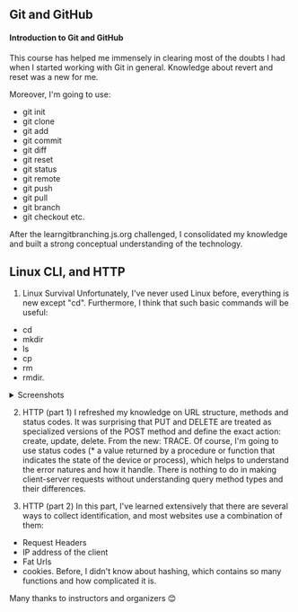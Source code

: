 ## Git and GitHub

#### Introduction to Git and GitHub
This course has helped me immensely in clearing most of the doubts I had when I started working with Git in general. 
Knowledge about revert and reset was a new for me.

Moreover, I'm going to use:
* git init
* git clone
* git add
* git commit
* git diff
* git reset
* git status
* git remote
* git push
* git pull
* git branch
* git checkout
  etc.

After the  learngitbranching.js.org challenged, I consolidated my knowledge and built a strong conceptual understanding of the technology.


## Linux CLI, and HTTP

  1. Linux Survival
  Unfortunately, I've never used Linux before, everything is new except "сd". Furthermore, I think that such basic commands will be useful:
  * cd
  * mkdir
  * ls
  * cp
  * rm
  * rmdir.

<details><summary>Screenshots</summary>
  ![This is a first screenshot](https://raw.githubusercontent.com/margaretkulinich/kottans-frontend/main/task_linux_cli/1.jpg)
  ![This is a second screenshot](/task_linux_cli/2.jpg)
  ![This is a third screenshot](/task_linux_cli/3.jpg)
  ![This is a fourth screenshot](/task_linux_cli/4.jpg)
</details>

2. HTTP (part 1)
I refreshed my knowledge on URL structure, methods and status codes. It was surprising that PUT and DELETE are treated as specialized versions of the POST method and define the exact action: create, update, delete.
From the new: TRACE.
Of course, I'm going to use status codes (* a value returned by a procedure or function that indicates the state of the device or process), which helps to understand the error natures and how it handle. There is nothing to do in making client-server requests without understanding query method types and their differences.

3. HTTP (part 2)
In this part, I've learned extensively that there are several ways to collect identification, and most websites use a combination of them:
- Request Headers
- IP address of the client
- Fat Urls
- cookies.
Before, I didn't know about hashing, which contains so many functions and how complicated it is.



Many thanks to instructors and organizers :blush:
